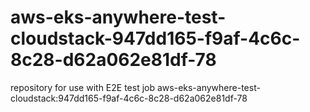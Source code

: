 # aws-eks-anywhere-test-cloudstack-947dd165-f9af-4c6c-8c28-d62a062e81df-78
repository for use with E2E test job aws-eks-anywhere-test-cloudstack:947dd165-f9af-4c6c-8c28-d62a062e81df-78
